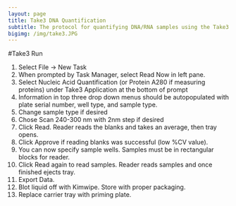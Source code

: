 ```yaml
---
layout: page
title: Take3 DNA Quantification
subtitle: The protocol for quantifying DNA/RNA samples using the Take3
bigimg: /img/take3.JPG
---
```


#Take3 Run
1. Select File -> New Task
2. When prompted by Task Manager, select Read Now in left pane.
3. Select Nucleic Acid Quantification (or Protein A280 if measuring proteins) under Take3 Application at the bottom of prompt
4. Information in top three drop down menus should be autopopulated with plate serial number, well type, and sample type.
5. Change sample type if desired
6. Chose Scan 240-300 nm with 2nm step if desired
7. Click Read. Reader reads the blanks and takes an average, then tray opens.
8. Click Approve if reading blanks was successful (low %CV value).
9. You can now specify sample wells. Samples must be in rectangular blocks for reader. 
10. Click Read again to read samples. Reader reads samples and once finished ejects tray.
11. Export Data.
12. Blot liquid off with Kimwipe. Store with proper packaging.
12. Replace carrier tray with priming plate.

